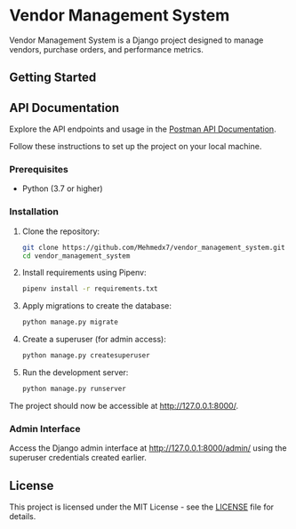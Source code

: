 # Vendor Management System

Vendor Management System is a Django project designed to manage vendors, purchase orders, and performance metrics.

## Getting Started

## API Documentation
Explore the API endpoints and usage in the [Postman API Documentation](https://documenter.getpostman.com/view/29819419/2s9YeAAZyp).


Follow these instructions to set up the project on your local machine.

### Prerequisites

- Python (3.7 or higher)

### Installation

1. Clone the repository:

    ```bash
    git clone https://github.com/Mehmedx7/vendor_management_system.git
    cd vendor_management_system
    ```

2. Install requirements using Pipenv:

    ```bash
    pipenv install -r requirements.txt
    ```

3. Apply migrations to create the database:

    ```bash
    python manage.py migrate
    ```

4. Create a superuser (for admin access):

    ```bash
    python manage.py createsuperuser
    ```

5. Run the development server:

    ```bash
    python manage.py runserver
    ```

The project should now be accessible at http://127.0.0.1:8000/.


### Admin Interface

Access the Django admin interface at http://127.0.0.1:8000/admin/ using the superuser credentials created earlier.



## License

This project is licensed under the MIT License - see the [LICENSE](LICENSE) file for details.
